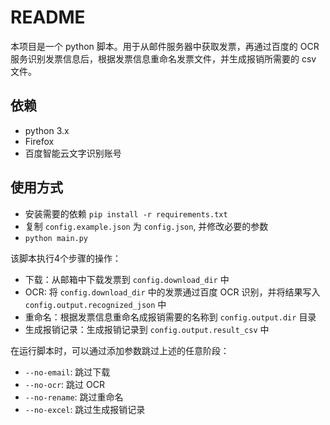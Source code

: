 README
===

本项目是一个 python 脚本。用于从邮件服务器中获取发票，再通过百度的 OCR
服务识别发票信息后，根据发票信息重命名发票文件，并生成报销所需要的 csv 文件。

## 依赖

* python 3.x
* Firefox
* 百度智能云文字识别账号

## 使用方式

* 安装需要的依赖 `pip install -r requirements.txt`
* 复制 `config.example.json` 为 `config.json`, 并修改必要的参数
* `python main.py`

该脚本执行4个步骤的操作：

* 下载：从邮箱中下载发票到 `config.download_dir` 中
* OCR: 将 `config.download_dir` 中的发票通过百度 OCR 识别，并将结果写入 `config.output.recognized_json` 中
* 重命名：根据发票信息重命名成报销需要的名称到 `config.output.dir` 目录
* 生成报销记录：生成报销记录到 `config.output.result_csv` 中

在运行脚本时，可以通过添加参数跳过上述的任意阶段：

* `--no-email`: 跳过下载
* `--no-ocr`: 跳过 OCR
* `--no-rename`: 跳过重命名
* `--no-excel`: 跳过生成报销记录
